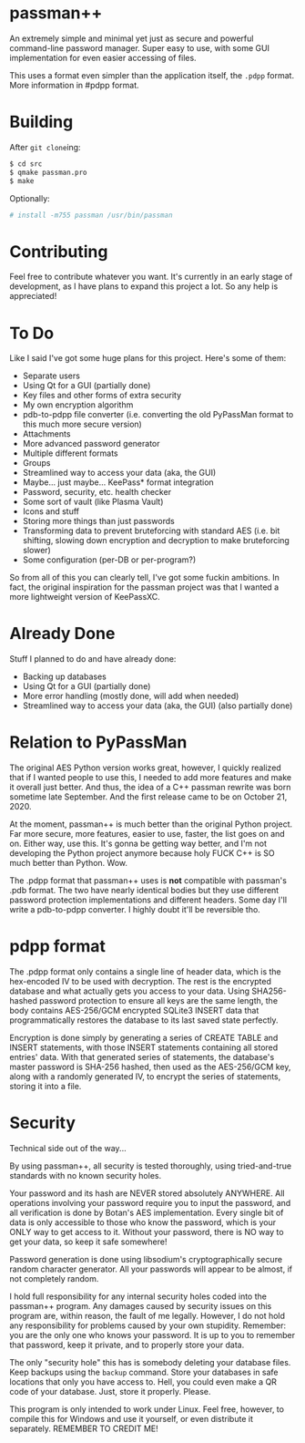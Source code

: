 # passman++
An extremely simple and minimal yet just as secure and powerful command-line password manager. Super easy to use, with some GUI implementation for even easier accessing of files.

This uses a format even simpler than the application itself, the `.pdpp` format. More information in #pdpp format.

# Building
After `git clone`ing:
```bash
$ cd src
$ qmake passman.pro
$ make
```
Optionally:
```bash
# install -m755 passman /usr/bin/passman
```
# Contributing
Feel free to contribute whatever you want. It's currently in an early stage of development, as I have plans to expand this project a lot. So any help is appreciated!

# To Do
Like I said I've got some huge plans for this project. Here's some of them:
- Separate users
- Using Qt for a GUI (partially done)
- Key files and other forms of extra security
- My own encryption algorithm
- pdb-to-pdpp file converter (i.e. converting the old PyPassMan format to this much more secure version)
- Attachments
- More advanced password generator
- Multiple different formats
- Groups
- Streamlined way to access your data (aka, the GUI)
- Maybe... just maybe... KeePass* format integration
- Password, security, etc. health checker
- Some sort of vault (like Plasma Vault)
- Icons and stuff
- Storing more things than just passwords
- Transforming data to prevent bruteforcing with standard AES (i.e. bit shifting, slowing down encryption and decryption to make bruteforcing slower)
- Some configuration (per-DB or per-program?)

So from all of this you can clearly tell, I've got some fuckin ambitions. In fact, the original inspiration for the passman project was that I wanted a more lightweight version of KeePassXC. 

# Already Done
Stuff I planned to do and have already done:
- Backing up databases
- Using Qt for a GUI (partially done)
- More error handling (mostly done, will add when needed)
- Streamlined way to access your data (aka, the GUI) (also partially done)

# Relation to PyPassMan
The original AES Python version works great, however, I quickly realized that if I wanted people to use this, I needed to add more features and make it overall just better. And thus, the idea of a C++ passman rewrite was born sometime late September. And the first release came to be on October 21, 2020.

At the moment, passman++ is much better than the original Python project. Far more secure, more features, easier to use, faster, the list goes on and on. Either way, use this. It's gonna be getting way better, and I'm not developing the Python project anymore because holy FUCK C++ is SO much better than Python. Wow.

The .pdpp format that passman++ uses is **not** compatible with passman's .pdb format. The two have nearly identical bodies but they use different password protection implementations and different headers. Some day I'll write a pdb-to-pdpp converter. I highly doubt it'll be reversible tho.

# pdpp format
The .pdpp format only contains a single line of header data, which is the hex-encoded IV to be used with decryption. The rest is the encrypted database and what actually gets you access to your data. Using SHA256-hashed password protection to ensure all keys are the same length, the body contains AES-256/GCM encrypted SQLite3 INSERT data that programmatically restores the database to its last saved state perfectly.

Encryption is done simply by generating a series of CREATE TABLE and INSERT statements, with those INSERT statements containing all stored entries' data. With that generated series of statements, the database's master password is SHA-256 hashed, then used as the AES-256/GCM key, along with a randomly generated IV, to encrypt the series of statements, storing it into a file.

# Security
Technical side out of the way...

By using passman++, all security is tested thoroughly, using tried-and-true standards with no known security holes.

Your password and its hash are NEVER stored absolutely ANYWHERE. All operations involving your password require you to input the password, and all verification is done by Botan's AES implementation. Every single bit of data is only accessible to those who know the password, which is your ONLY way to get access to it. Without your password, there is NO way to get your data, so keep it safe somewhere!

Password generation is done using libsodium's cryptographically secure random character generator. All your passwords will appear to be almost, if not completely random.

I hold full responsibility for any internal security holes coded into the passman++ program. Any damages caused by security issues on this program are, within reason, the fault of me legally. However, I do not hold any responsibility for problems caused by your own stupidity. Remember: you are the only one who knows your password. It is up to you to remember that password, keep it private, and to properly store your data.

The only "security hole" this has is somebody deleting your database files. Keep backups using the `backup` command. Store your databases in safe locations that only you have access to. Hell, you could even make a QR code of your database. Just, store it properly. Please.

This program is only intended to work under Linux. Feel free, however, to compile this for Windows and use it yourself, or even distribute it separately. REMEMBER TO CREDIT ME!
